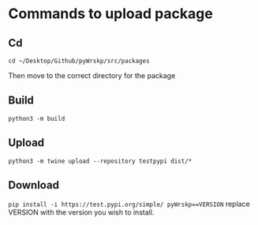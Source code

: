 # Commands to upload package

## Cd
```cd ~/Desktop/Github/pyWrskp/src/packages```

Then move to the correct directory for the package

## Build
```python3 -m build```

## Upload
```python3 -m twine upload --repository testpypi dist/*```

## Download
```pip install -i https://test.pypi.org/simple/ pyWrskp==VERSION``` replace VERSION with the version you wish to install.